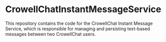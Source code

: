 # CrowellChatInstantMessageService
This repository contains the code for the CrowellChat Instant Message Service, which is responsible for managing and persisting text-based messages between two CrowellChat users.

